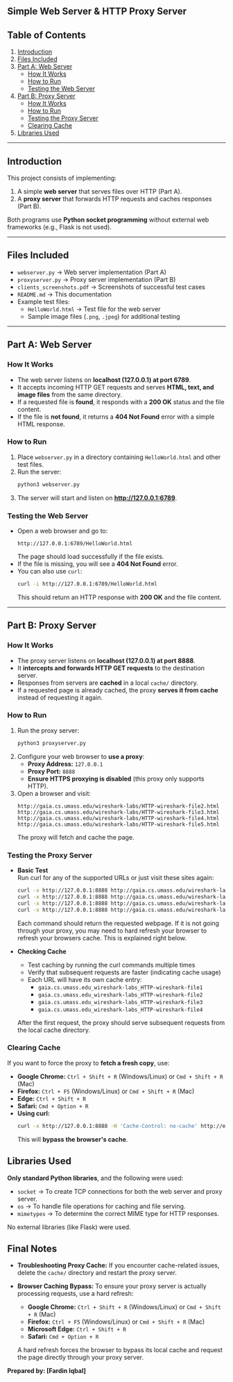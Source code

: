 ## Simple Web Server & HTTP Proxy Server

## Table of Contents

1. [Introduction](#introduction)
2. [Files Included](#files-included)
3. [Part A: Web Server](#part-a-web-server)
    - [How It Works](#how-it-works)
    - [How to Run](#how-to-run)
    - [Testing the Web Server](#testing-the-web-server)
4. [Part B: Proxy Server](#part-b-proxy-server)
    - [How It Works](#how-it-works-1)
    - [How to Run](#how-to-run-1)
    - [Testing the Proxy Server](#testing-the-proxy-server)
    - [Clearing Cache](#clearing-cache)
5. [Libraries Used](#libraries-used)

---

## Introduction

This project consists of implementing:

1. A simple **web server** that serves files over HTTP (Part A).
2. A **proxy server** that forwards HTTP requests and caches responses (Part B).

Both programs use **Python socket programming** without external web frameworks (e.g., Flask is not used).

---

## Files Included

- `webserver.py`  → Web server implementation (Part A)
- `proxyserver.py` → Proxy server implementation (Part B)
- `clients_screenshots.pdf` → Screenshots of successful test cases
- `README.md` → This documentation
- Example test files:
    - `HelloWorld.html` → Test file for the web server
    - Sample image files (`.png`, `.jpeg`) for additional testing

---

## Part A: Web Server

### How It Works

- The web server listens on **localhost (127.0.0.1) at port 6789**.
- It accepts incoming HTTP GET requests and serves **HTML, text, and image files** from the same directory.
- If a requested file is **found**, it responds with a **200 OK** status and the file content.
- If the file is **not found**, it returns a **404 Not Found** error with a simple HTML response.

### How to Run

1. Place `webserver.py` in a directory containing `HelloWorld.html` and other test files.
2. Run the server:
   ```sh
   python3 webserver.py
   ```
3. The server will start and listen on **http://127.0.0.1:6789**.

### Testing the Web Server

- Open a web browser and go to:
  ```
  http://127.0.0.1:6789/HelloWorld.html
  ```
  The page should load successfully if the file exists.
- If the file is missing, you will see a **404 Not Found** error.
- You can also use `curl`:
  ```sh
  curl -i http://127.0.0.1:6789/HelloWorld.html
  ```
  This should return an HTTP response with **200 OK** and the file content.

---

## Part B: Proxy Server

### How It Works

- The proxy server listens on **localhost (127.0.0.1) at port 8888**.
- It **intercepts and forwards HTTP GET requests** to the destination server.
- Responses from servers are **cached** in a local `cache/` directory.
- If a requested page is already cached, the proxy **serves it from cache** instead of requesting it again.

### How to Run

1. Run the proxy server:
   ```sh
   python3 proxyserver.py
   ```
2. Configure your web browser to **use a proxy**:
    - **Proxy Address:** `127.0.0.1`
    - **Proxy Port:** `8888`
    - **Ensure HTTPS proxying is disabled** (this proxy only supports HTTP).
3. Open a browser and visit:
   ```
   http://gaia.cs.umass.edu/wireshark-labs/HTTP-wireshark-file2.html
   http://gaia.cs.umass.edu/wireshark-labs/HTTP-wireshark-file3.html
   http://gaia.cs.umass.edu/wireshark-labs/HTTP-wireshark-file4.html
   http://gaia.cs.umass.edu/wireshark-labs/HTTP-wireshark-file5.html
   ```
   The proxy will fetch and cache the page.

### Testing the Proxy Server

- **Basic Test**  
  Run curl for any of the supported URLs or just visit these sites again:
  ```sh
  curl -x http://127.0.0.1:8888 http://gaia.cs.umass.edu/wireshark-labs/HTTP-wireshark-file2.html
  curl -x http://127.0.0.1:8888 http://gaia.cs.umass.edu/wireshark-labs/HTTP-wireshark-file3.html
  curl -x http://127.0.0.1:8888 http://gaia.cs.umass.edu/wireshark-labs/HTTP-wireshark-file4.html
  curl -x http://127.0.0.1:8888 http://gaia.cs.umass.edu/wireshark-labs/HTTP-wireshark-file5.html
  ```
  Each command should return the requested webpage. If it is not going through your proxy, you may need to hard refresh
  your browser to refresh your browsers cache. This is explained right below.

- **Checking Cache**
    - Test caching by running the curl commands multiple times
    - Verify that subsequent requests are faster (indicating cache usage)
    - Each URL will have its own cache entry:
        - `gaia.cs.umass.edu_wireshark-labs_HTTP-wireshark-file1`
        - `gaia.cs.umass.edu_wireshark-labs_HTTP-wireshark-file2`
        - `gaia.cs.umass.edu_wireshark-labs_HTTP-wireshark-file3`
        - `gaia.cs.umass.edu_wireshark-labs_HTTP-wireshark-file4`

  After the first request, the proxy should serve subsequent requests from the local cache directory.

### Clearing Cache

If you want to force the proxy to **fetch a fresh copy**, use:

- **Google Chrome:** `Ctrl + Shift + R` (Windows/Linux) or `Cmd + Shift + R` (Mac)
- **Firefox:** `Ctrl + F5` (Windows/Linux) or `Cmd + Shift + R` (Mac)
- **Edge:** `Ctrl + Shift + R`
- **Safari:** `Cmd + Option + R`
- **Using curl:**
  ```sh
  curl -x http://127.0.0.1:8888 -H 'Cache-Control: no-cache' http://example.com
  ```
  This will **bypass the browser's cache**.

## Libraries Used

**Only standard Python libraries**, and the following were used:

- `socket` → To create TCP connections for both the web server and proxy server.
- `os` → To handle file operations for caching and file serving.
- `mimetypes` → To determine the correct MIME type for HTTP responses.

No external libraries (like Flask) were used.

## Final Notes

- **Troubleshooting Proxy Cache:** If you encounter cache-related issues, delete the `cache/` directory and restart the
  proxy server.
- **Browser Caching Bypass:** To ensure your proxy server is actually processing requests, use a hard refresh:
    - **Google Chrome:** `Ctrl + Shift + R` (Windows/Linux) or `Cmd + Shift + R` (Mac)
    - **Firefox:** `Ctrl + F5` (Windows/Linux) or `Cmd + Shift + R` (Mac)
    - **Microsoft Edge:** `Ctrl + Shift + R`
    - **Safari:** `Cmd + Option + R`

  A hard refresh forces the browser to bypass its local cache and request the page directly through your proxy server.

**Prepared by: [Fardin Iqbal]**
